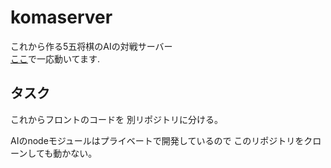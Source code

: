 # komaserver
これから作る5五将棋のAIの対戦サーバー   
[ここ](http://komachan.co/#/)で一応動いてます.

## タスク

これからフロントのコードを
別リポジトリに分ける。

AIのnodeモジュールはプライベートで開発しているので
このリポジトリをクローンしても動かない。
